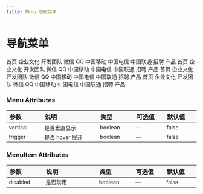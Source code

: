 ```yaml
---
title: Menu 导航菜单
---
```


# 导航菜单

<ClientOnly>
  <code-demo title="顶栏" description="适用广泛的基础用法">
  <menu-demo1></menu-demo1>
  <highlight-code slot="codeText" lang="vue">
    <y-menu :selected.sync="selected">
      <y-menu-item name="home">首页</y-menu-item>
      <y-sub-menu name="about">
        <template slot="title">关于</template>
        <y-menu-item name="culture">企业文化</y-menu-item>
        <y-menu-item name="developers">开发团队</y-menu-item>
        <y-sub-menu name="contacts">
          <template slot="title">联系方式</template>
          <y-menu-item name="wechat">微信</y-menu-item>
          <y-menu-item name="qq">QQ</y-menu-item>
          <y-sub-menu name="phone">
            <template slot="title">手机</template>
            <y-menu-item name="cy">中国移动</y-menu-item>
            <y-menu-item name="cd">中国电信</y-menu-item>
            <y-menu-item name="cl">中国联通</y-menu-item>
          </y-sub-menu>
        </y-sub-menu>
      </y-sub-menu>
      <y-menu-item name="hire">招聘</y-menu-item>
      <y-menu-item name="product">产品</y-menu-item>
    </y-menu>
    <script>
      export default {
        data() {
          return {
            selected: ['home'],
          }
        },
      }
    </script>
  </highlight-code>
  </code-demo>
</ClientOnly>

<ClientOnly>
  <code-demo title="侧栏" description="垂直菜单，可内嵌子菜单">
  <menu-demo2></menu-demo2>
  <highlight-code slot="codeText" lang="vue">
    <y-menu :selected.sync="selected" vertical>
      <y-menu-item name="home">首页</y-menu-item>
      <y-sub-menu name="about">
        <template slot="title">关于</template>
        <y-menu-item name="culture">企业文化</y-menu-item>
        <y-menu-item name="developers">开发团队</y-menu-item>
        <y-sub-menu name="contacts">
          <template slot="title">联系方式</template>
          <y-menu-item name="wechat">微信</y-menu-item>
          <y-menu-item name="qq">QQ</y-menu-item>
          <y-sub-menu name="phone">
            <template slot="title">手机</template>
            <y-menu-item name="cy">中国移动</y-menu-item>
            <y-menu-item name="cd">中国电信</y-menu-item>
            <y-menu-item name="cl">中国联通</y-menu-item>
          </y-sub-menu>
        </y-sub-menu>
      </y-sub-menu>
      <y-menu-item name="hire">招聘</y-menu-item>
      <y-menu-item name="product">产品</y-menu-item>
    </y-menu>
    <script>
      export default {
        data() {
          return {
            selected: ['home'],
          }
        },
      }
    </script>
  </highlight-code>
  </code-demo>
</ClientOnly>

<ClientOnly>
  <code-demo title="禁用" description="可以通过disabled禁用某一个菜单">
  <menu-demo3></menu-demo3>
  <highlight-code slot="codeText" lang="vue">
    <y-menu :selected.sync="selected">
      <y-menu-item name="home">首页</y-menu-item>
      <y-sub-menu name="about">
        <template slot="title">关于</template>
        <y-menu-item name="culture">企业文化</y-menu-item>
        <y-menu-item name="developers">开发团队</y-menu-item>
        <y-sub-menu name="contacts">
          <template slot="title">联系方式</template>
          <y-menu-item name="wechat">微信</y-menu-item>
          <y-menu-item name="qq">QQ</y-menu-item>
          <y-sub-menu name="phone">
            <template slot="title">手机</template>
            <y-menu-item name="cy">中国移动</y-menu-item>
            <y-menu-item name="cd">中国电信</y-menu-item>
            <y-menu-item name="cl">中国联通</y-menu-item>
          </y-sub-menu>
        </y-sub-menu>
      </y-sub-menu>
      <y-menu-item name="hire" disabled>招聘</y-menu-item>
      <y-menu-item name="product">产品</y-menu-item>
    </y-menu>
    <script>
      export default {
        data() {
          return {
            selected: ['home'],
          }
        },
      }
    </script>
  </highlight-code>
  </code-demo>
</ClientOnly>

<ClientOnly>
  <code-demo title="hover展开" description="支持鼠标hover展开子目录，只有在水平方向有效">
  <menu-demo4></menu-demo4>
  <highlight-code slot="codeText" lang="vue">
    <y-menu :selected.sync="selected" trigger>
      <y-menu-item name="home">首页</y-menu-item>
      <y-sub-menu name="about">
        <template slot="title">关于</template>
        <y-menu-item name="culture">企业文化</y-menu-item>
        <y-menu-item name="developers">开发团队</y-menu-item>
        <y-sub-menu name="contacts">
          <template slot="title">联系方式</template>
          <y-menu-item name="wechat">微信</y-menu-item>
          <y-menu-item name="qq">QQ</y-menu-item>
          <y-sub-menu name="phone">
            <template slot="title">手机</template>
            <y-menu-item name="cy">中国移动</y-menu-item>
            <y-menu-item name="cd">中国电信</y-menu-item>
            <y-menu-item name="cl">中国联通</y-menu-item>
          </y-sub-menu>
        </y-sub-menu>
      </y-sub-menu>
      <y-menu-item name="hire" disabled>招聘</y-menu-item>
      <y-menu-item name="product">产品</y-menu-item>
    </y-menu>
    <script>
      export default {
        data() {
          return {
            selected: ['home'],
          }
        },
      }
    </script>
  </highlight-code>
  </code-demo>
</ClientOnly>

<style scoped>
table th { width: 100px; text-align: left; background: #f7f7f7; } 
table th:nth-of-type(2){ width: 200px; }
table td { font-size: 14px; }
</style>

### Menu Attributes

| 参数     | 说明            | 类型    | 可选值 | 默认值 |
| -------- | --------------- | ------- | ------ | ------ |
| vertical | 是否垂直显示    | boolean | —      | false  |
| trigger  | 是否 hover 展开 | boolean | —      | false  |

### MenuItem Attributes

| 参数     | 说明     | 类型    | 可选值 | 默认值 |
| -------- | -------- | ------- | ------ | ------ |
| disabled | 是否禁用 | boolean | —      | false  |
